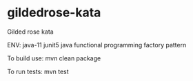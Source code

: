 # gildedrose-kata
Gilded rose kata

ENV:
java-11
junit5
java functional programming
factory pattern

To build use:
mvn clean package

To run tests:
mvn test
